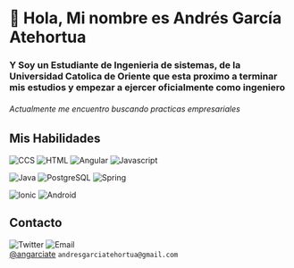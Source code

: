 # 👋 Hola, Mi nombre es Andrés García Atehortua
### Y Soy un Estudiante de Ingenieria de sistemas, de la Universidad Catolica de Oriente que esta proximo a terminar mis estudios y empezar a ejercer oficialmente como ingeniero
###### Actualmente me encuentro buscando practicas empresariales

## Mis Habilidades

![CCS](https://img.shields.io/badge/CSS-06aed5?&style=for-the-badge&logo=css3&logoColor=white) ![HTML](https://img.shields.io/badge/HTML-fc440f?style=for-the-badge&logo=html5&logoColor=white) ![Angular](https://img.shields.io/badge/Angular-DD0031?style=for-the-badge&logo=angular&logoColor=white) ![Javascript](https://img.shields.io/badge/JavaScript-323330?style=for-the-badge&logo=javascript&logoColor=F7DF1E)</br>

![Java](https://img.shields.io/badge/Java-ED8B00?style=for-the-badge&logo=java&logoColor=black) ![PostgreSQL](https://img.shields.io/badge/PostgreSQL-316192?style=for-the-badge&logo=postgresql&logoColor=white) ![Spring](https://img.shields.io/badge/Spring-6DB33F?style=for-the-badge&logo=spring&logoColor=white)</br>

![Ionic](https://img.shields.io/badge/Ionic-3498DB?style=for-the-badge&logo=Ionic&logoColor=white) ![Android](https://img.shields.io/badge/Android-3DDC84?style=for-the-badge&logo=android&logoColor=white)</br>

## Contacto

![Twitter](https://img.shields.io/badge/Twitter-1DA1F2?style=for-the-badge&logo=twitter&logoColor=white) ![Email](https://img.shields.io/badge/Correo-ff5c55?style=for-the-badge&logo=gmail&logoColor=white)
</br>
[@angarciate](https://twitter.com/angarciate)   `andresgarciatehortua@gmail.com`
